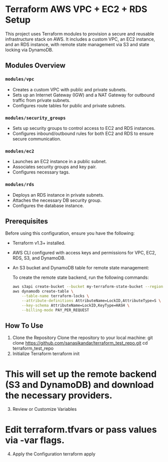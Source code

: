 # Terraform AWS VPC + EC2 + RDS Setup

This project uses Terraform modules to provision a secure and reusable infrastructure stack on AWS. It includes a custom VPC, an EC2 instance, and an RDS instance, with remote state management via S3 and state locking via DynamoDB.

## Modules Overview

### `modules/vpc`
- Creates a custom VPC with public and private subnets.
- Sets up an Internet Gateway (IGW) and a NAT Gateway for outbound traffic from private subnets.
- Configures route tables for public and private subnets.

### `modules/security_groups`
- Sets up security groups to control access to EC2 and RDS instances.
- Configures inbound/outbound rules for both EC2 and RDS to ensure secure communication.

### `modules/ec2`
- Launches an EC2 instance in a public subnet.
- Associates security groups and key pair.
- Configures necessary tags.

### `modules/rds`
- Deploys an RDS instance in private subnets.
- Attaches the necessary DB security group.
- Configures the database instance.

## Prerequisites

Before using this configuration, ensure you have the following:

- Terraform v1.3+ installed.
- AWS CLI configured with access keys and permissions for VPC, EC2, RDS, S3, and DynamoDB.
- An S3 bucket and DynamoDB table for remote state management:
  
  To create the remote state backend, run the following commands:
  ```bash
  aws s3api create-bucket --bucket my-terraform-state-bucket --region us-east-1
  aws dynamodb create-table \
      --table-name terraform-locks \
      --attribute-definitions AttributeName=LockID,AttributeType=S \
      --key-schema AttributeName=LockID,KeyType=HASH \
      --billing-mode PAY_PER_REQUEST
## How To Use
1. Clone the Repository
Clone the repository to your local machine:
 git clone https://github.com/sanasikandar/terraform_test_repo.git
 cd terraform_test_repo
2. Initialize Terraform
  terraform init
  # This will set up the remote backend (S3 and DynamoDB) and download the necessary providers.
3. Review or Customize Variables
  # Edit terraform.tfvars or pass values via -var flags.
4. Apply the Configuration
   terraform apply



